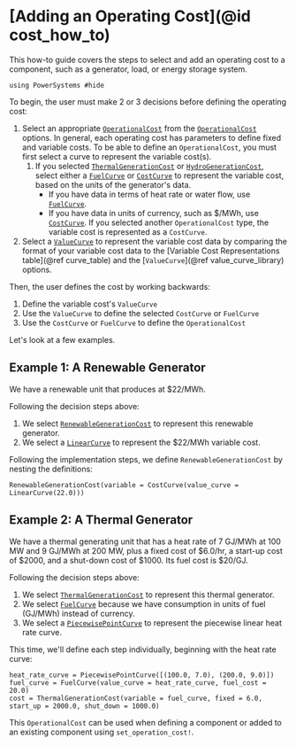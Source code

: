 # [Adding an Operating Cost](@id cost_how_to)

This how-to guide covers the steps to select and add an operating cost to a component,
such as a generator, load, or energy storage system.

```@setup costcurve
using PowerSystems #hide
```

To begin, the user must make 2 or 3 decisions before defining the operating cost:
1. Select an appropriate [`OperationalCost`](@ref) from the [`OperationalCost`](@ref)
    options. In general, each operating cost has parameters to define fixed and variable costs.
    To be able to define an `OperationalCost`, you must first select a curve to represent the
    variable cost(s).
    1. If you selected [`ThermalGenerationCost`](@ref) or [`HydroGenerationCost`](@ref),
        select either a [`FuelCurve`](@ref) or [`CostCurve`](@ref) to represent the variable
        cost, based on the units of the generator's data.
        - If you have data in terms of heat rate or water flow, use [`FuelCurve`](@ref).
        - If you have data in units of currency, such as \$/MWh, use [`CostCurve`](@ref).
    If you selected another `OperationalCost` type, the variable cost is represented
        as a `CostCurve`.
2. Select a [`ValueCurve`](@ref) to represent the variable cost data by comparing the format
    of your variable cost data to the [Variable Cost Representations table](@ref curve_table)
    and the [`ValueCurve`](@ref value_curve_library) options.

Then, the user defines the cost by working backwards:
  1. Define the variable cost's `ValueCurve`
  2. Use the `ValueCurve` to define the selected `CostCurve` or `FuelCurve`
  3. Use the `CostCurve` or `FuelCurve` to define the `OperationalCost`

Let's look at a few examples. 

## Example 1: A Renewable Generator

We have a renewable unit that produces at \$22/MWh. 

Following the decision steps above:
1. We select [`RenewableGenerationCost`](@ref) to represent this renewable generator.
2. We select a [`LinearCurve`](@ref) to represent the \$22/MWh variable cost.

Following the implementation steps, we define `RenewableGenerationCost` by nesting the
definitions:
```@repl costcurve
RenewableGenerationCost(variable = CostCurve(value_curve = LinearCurve(22.0)))
```

## Example 2: A Thermal Generator

We have a thermal generating unit that has a heat rate of 7 GJ/MWh at 100 MW and 9 GJ/MWh at
200 MW, plus a fixed cost of \$6.0/hr, a start-up cost of \$2000, and a shut-down cost of
\$1000. Its fuel cost is \$20/GJ.

Following the decision steps above:
1. We select [`ThermalGenerationCost`](@ref) to represent this thermal generator.
2. We select [`FuelCurve`](@ref) because we have consumption in units of fuel (GJ/MWh)
    instead of currency.
3. We select a [`PiecewisePointCurve`](@ref) to represent the piecewise linear heat rate
    curve.

This time, we'll define each step individually, beginning with the heat rate curve:
```@repl costcurve
heat_rate_curve = PiecewisePointCurve([(100.0, 7.0), (200.0, 9.0)])
fuel_curve = FuelCurve(value_curve = heat_rate_curve, fuel_cost = 20.0)
cost = ThermalGenerationCost(variable = fuel_curve, fixed = 6.0, start_up = 2000.0, shut_down = 1000.0)
```
This `OperationalCost` can be used when defining a component or added to an existing component using
`set_operation_cost!`.